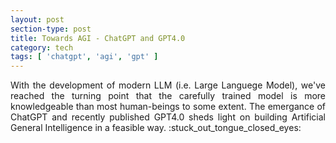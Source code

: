 ```yaml
---
layout: post
section-type: post
title: Towards AGI - ChatGPT and GPT4.0
category: tech
tags: [ 'chatgpt', 'agi', 'gpt' ]
---
```


<p align="justify">
With the development of modern LLM (i.e. Large Languege Model), we've reached the turning point that the carefully trained model is more knowledgeable than most human-beings to some extent. The emergance of ChatGPT and recently published GPT4.0 sheds light on building Artificial General Intelligence in a feasible way. :stuck_out_tongue_closed_eyes:
</p>
